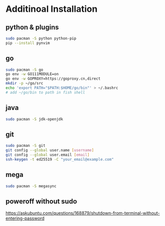 # Additinoal Installation


## python & plugins

```bash
sudo pacman -S python python-pip
pip --install pynvim
```

## go

```bash
sudo pacman -S go
go env -w GO111MODULE=on
go env -w GOPROXY=https://goproxy.cn,direct
mkdir -p ~/go/src
echo 'export PATH="$PATH:$HOME/go/bin"' > ~/.bashrc
# add ~/go/bin to path in fish shell
```

## java

```bash
sudo pacman -S jdk-openjdk
```


## git

```bash
sudo pacman -S git
git config --global user.name [username]
git config --global user.email [email]
ssh-keygen -t ed25519 -C "your_email@example.com"
```

## mega

```bash
sudo pacman -S megasync
```

## poweroff without sudo

https://askubuntu.com/questions/168879/shutdown-from-terminal-without-entering-password  
